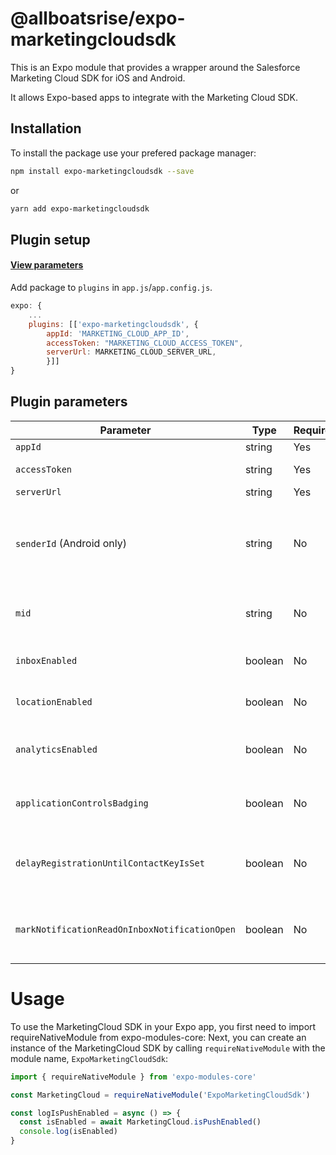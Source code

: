 # @allboatsrise/expo-marketingcloudsdk

This is an Expo module that provides a wrapper around the Salesforce Marketing Cloud SDK for iOS and Android.

It allows Expo-based apps to integrate with the Marketing Cloud SDK.

## Installation

To install the package use your prefered package manager:

```bash
npm install expo-marketingcloudsdk --save
```
or
```bash
yarn add expo-marketingcloudsdk
```

## Plugin setup
#### [View parameters](#plugin-parameters)

Add package to `plugins` in `app.js`/`app.config.js`.

```javascript
expo: {
    ...
    plugins: [['expo-marketingcloudsdk', {
        appId: 'MARKETING_CLOUD_APP_ID',
        accessToken: "MARKETING_CLOUD_ACCESS_TOKEN",
        serverUrl: MARKETING_CLOUD_SERVER_URL,
        }]]
}
```

## Plugin parameters

| Parameter                                     | Type    | Required | Description                                                                                                                                         |
| --------------------------------------------- | ------- | -------- | --------------------------------------------------------------------------------------------------------------------------------------------------- |
| `appId`                                       | string  | Yes      | Marketing Cloud app id                                                                                                                              |
| `accessToken`                                 | string  | Yes      | Marketing Cloud access token                                                                                                                        |
| `serverUrl`                                   | string  | Yes      | Marketing Cloud server url                                                                                                                          |
| `senderId` (Android only)                     | string  | No       | Marketing Cloud FCM sender id. Defaults to `project_info.project_number` defined in `android.googleServicesFile` (google-services.json) if defined. |
| `mid`                                         | string  | No       | Sets the configuration value to use for the Salesforce MarketingCloud Tenant Specific mid.                                                          |
| `inboxEnabled`                                | boolean | No       | Sets the configuration flag that enables or disables inbox services                                                                                 |
| `locationEnabled`                             | boolean | No       | Sets the configuration flag that enables or disables location services                                                                              |
| `analyticsEnabled`                            | boolean | No       | Sets the configuration flag that enables or disables Salesforce MarketingCloud Analytics services                                                   |
| `applicationControlsBadging`                  | boolean | No       | Sets the configuration value which enables or disables application control over badging                                                             |
| `delayRegistrationUntilContactKeyIsSet`       | boolean | No       | Sets the configuration value which enables or disables application control over delaying SDK registration until a contact key is set                |
| `markNotificationReadOnInboxNotificationOpen` | boolean | No       | Sets the configuration value which enables or disables marking inbox notifications as read on open (Android only)                                   |

# Usage

To use the MarketingCloud SDK in your Expo app, you first need to import requireNativeModule from expo-modules-core:
Next, you can create an instance of the MarketingCloud SDK by calling `requireNativeModule` with the module name, `ExpoMarketingCloudSdk`:

```typescript
import { requireNativeModule } from 'expo-modules-core'

const MarketingCloud = requireNativeModule('ExpoMarketingCloudSdk')

const logIsPushEnabled = async () => {
  const isEnabled = await MarketingCloud.isPushEnabled()
  console.log(isEnabled)
}
```
